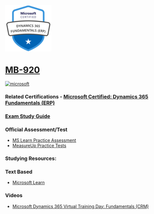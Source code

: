 <img src="/Images/certs/mb-920.png" width="150" height="150">

# [MB-920](hhttps://learn.microsoft.com/en-us/certifications/exams/mb-920/)

<a href='https://learn.microsoft.com/en-us/certifications/browse/?type=fundamentals' target="_blank"><img alt='microsoft' src='https://img.shields.io/badge/fundamentals-100000?style=for-the-badge&logo=microsoft&logoColor=white&labelColor=0078D4&color=212221'/></a> 



### Related Certifications - [Microsoft Certified: Dynamics 365 Fundamentals (ERP)](https://learn.microsoft.com/en-us/certifications/d365-fundamentals-finance-and-operations-apps-erp/)

### [Exam Study Guide](https://aka.ms/mb920-studyguide)

### Official Assessment/Test
- [MS Learn Practice Assessment](https://learn.microsoft.com/certifications/exams/mb-920/practice/assessment?assessment-type=practice&assessmentId=54)
- [MeasureUp Practice Tests](https://www.measureup.com/microsoft-practice-test-mb-920-microsoft-dynamics-365-fundamentals-erp.html)

### Studying Resources:

### Text Based 
- [Microsoft Learn](https://learn.microsoft.com/en-us/certifications/exams/mb-920)
### Videos
- [Microsoft Dynamics 365 Virtual Training Day: Fundamentals (CRM)](https://www.youtube.com/watch?v=hOsDOT6iEI0&pp=ygUNbWIgOTIwIGNvdXJzZQ%3D%3D)


